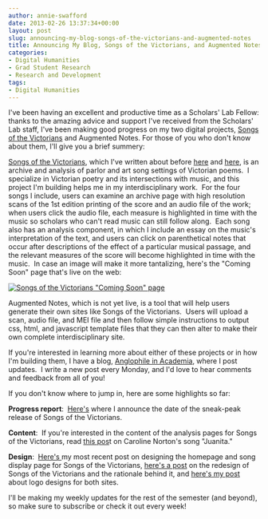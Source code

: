 ```yaml
---
author: annie-swafford
date: 2013-02-26 13:37:34+00:00
layout: post
slug: announcing-my-blog-songs-of-the-victorians-and-augmented-notes
title: Announcing My Blog, Songs of the Victorians, and Augmented Notes
categories:
- Digital Humanities
- Grad Student Research
- Research and Development
tags:
- Digital Humanities
---
```


I've been having an excellent and productive time as a Scholars' Lab Fellow: thanks to the amazing advice and support I've received from the Scholars' Lab staff, I've been making good progress on my two digital projects, [Songs of the Victorians](http://www.songsofthevictorians.com/) and Augmented Notes. For those of you who don't know about them, I'll give you a brief summery:

[Songs of the Victorians](http://www.songsofthevictorians.com/index.html), which I've written about before [here](http://www.scholarslab.org/praxis-program/introducing-our-digital-work-%E2%80%9Csongs-of-the-victorians%E2%80%9D/) and [here](http://www.nines.org/news/?p=1291), is an archive and analysis of parlor and art song settings of Victorian poems.  I specialize in Victorian poetry and its intersections with music, and this project I'm building helps me in my interdisciplinary work.  For the four songs I include, users can examine an archive page with high resolution scans of the 1st edition printing of the score and an audio file of the work; when users click the audio file, each measure is highlighted in time with the music so scholars who can't read music can still follow along.  Each song also has an analysis component, in which I include an essay on the music's interpretation of the text, and users can click on parenthetical notes that occur after descriptions of the effect of a particular musical passage, and the relevant measures of the score will become highlighted in time with the music.  In case an image will make it more tantalizing, here's the "Coming Soon" page that's live on the web:

[![Songs of the Victorians "Coming Soon" page](http://static.scholarslab.org/wp-content/uploads/2013/02/Screen-Shot-2013-02-25-at-12.54.03-PM-1024x575.png)](http://static.scholarslab.org/wp-content/uploads/2013/02/Screen-Shot-2013-02-25-at-12.54.03-PM.png)

Augmented Notes, which is not yet live, is a tool that will help users generate their own sites like Songs of the Victorians.  Users will upload a scan, audio file, and MEI file and then follow simple instructions to output css, html, and javascript template files that they can then alter to make their own complete interdisciplinary site.

If you're interested in learning more about either of these projects or in how I'm building them, I have a blog, [Anglophile in Academia](http://anglophileinacademia.blogspot.com/), where I post updates.  I write a new post every Monday, and I'd love to hear comments and feedback from all of you!

If you don't know where to jump in, here are some highlights so far:

**Progress report**:  [Here's](http://anglophileinacademia.blogspot.com/2013/02/sneak-peak-release-date-for-songs-of.html) where I announce the date of the sneak-peak release of Songs of the Victorians.

**Content**:  If you're interested in the content of the analysis pages for Songs of the Victorians, read [this pos](http://anglophileinacademia.blogspot.com/2013/02/a-note-on-content-caroline-nortons.html)t on Caroline Norton's song "Juanita."

**Design**:  [Here's ](http://anglophileinacademia.blogspot.com/2013/02/more-design-creating-homepage-and-song.html)my most recent post on designing the homepage and song display page for Songs of the Victorians, [here's a post](http://anglophileinacademia.blogspot.com/2013/02/songs-of-victorians-redesigned.html) on the redesign of Songs of the Victorians and the rationale behind it, and [here's my post ](http://anglophileinacademia.blogspot.com/2013/01/hello-readers-as-some-of-you-know-its.html)about logo designs for both sites.

I'll be making my weekly updates for the rest of the semester (and beyond), so make sure to subscribe or check it out every week!
